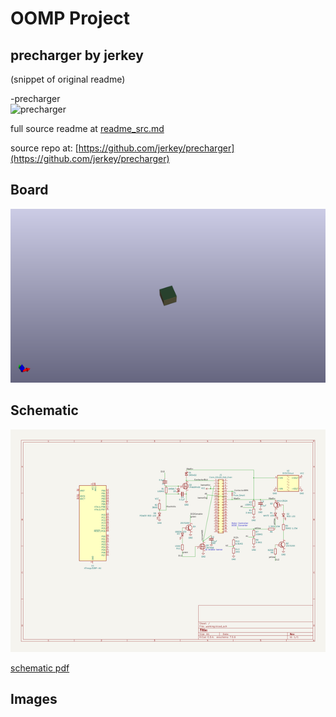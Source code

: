# OOMP Project  
## precharger  by jerkey  
  
(snippet of original readme)  
  
-precharger  
![precharger](https://raw.github.com/jerkey/precharger/master/schematic.png)  
  
  full source readme at [readme_src.md](readme_src.md)  
  
source repo at: [https://github.com/jerkey/precharger](https://github.com/jerkey/precharger)  
## Board  
  
[![working_3d.png](working_3d_600.png)](working_3d.png)  
## Schematic  
  
[![working_schematic.png](working_schematic_600.png)](working_schematic.png)  
  
[schematic pdf](working_schematic.pdf)  
## Images  

